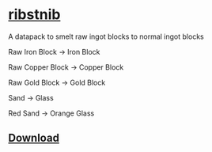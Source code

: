 # [ribstnib](https://github.com/SanCraftDev/ribstnib)
A datapack to smelt raw ingot blocks to normal ingot blocks

Raw Iron Block -> Iron Block

Raw Copper Block -> Copper Block

Raw Gold Block -> Gold Block

Sand -> Glass

Red Sand -> Orange Glass
## [Download](https://github.com/SanCraftDev/ribstnib/releases/latest/download/ribstnib.zip)
